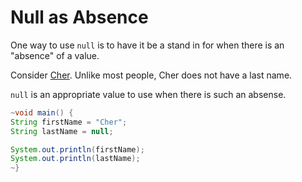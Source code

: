# Null as Absence

One way to use `null` is to have it be a stand in for when there is
an "absence" of a value.

Consider [Cher](https://en.wikipedia.org/wiki/Cher). Unlike most people,
Cher does not have a last name.

`null` is an appropriate value to use when there is such an absense.

```java
~void main() {
String firstName = "Cher";
String lastName = null;

System.out.println(firstName);
System.out.println(lastName);
~}
```
